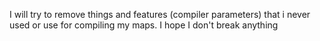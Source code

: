 I will try to remove things and features (compiler parameters) that i never used or use for compiling my maps. I hope I don't break anything
